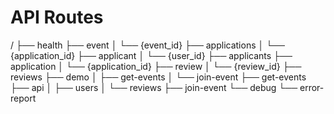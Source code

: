 # API Routes

/
├── health
├── event
│   └── {event_id}
├── applications
│   └── {application_id}
├── applicant
│   └── {user_id}
├── applicants
├── application
│   └── {application_id}
├── review
│   └── {review_id}
├── reviews
├── demo
│   ├── get-events
│   └── join-event
├── get-events
├── api
│   ├── users
│   └── reviews
├── join-event
└── debug
    └── error-report